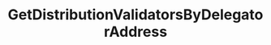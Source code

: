 ---
title: GetDistributionValidatorsByDelegatorAddress
excerpt: ''
api:
  file: consensus-chain-api.json
  operationId: get_distribution-delegators-delegator-address-validators
deprecated: false
hidden: false
metadata:
  title: ''
  description: ''
  robots: index
next:
  description: ''
---